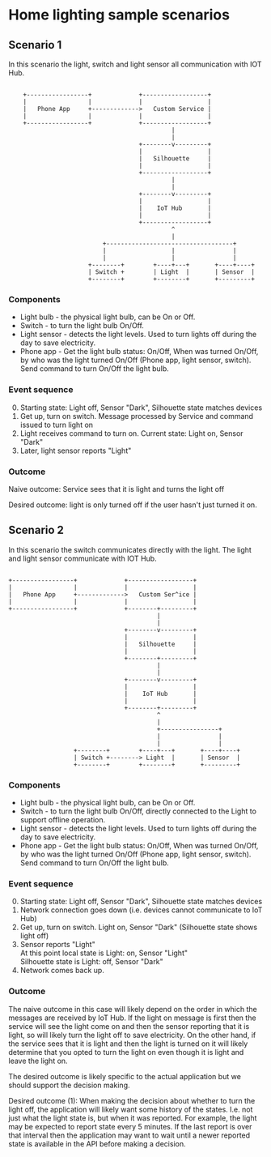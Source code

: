 # Home lighting sample scenarios

## Scenario 1
In this scenario the light, switch and light sensor all communication with IOT Hub.

```

    +-----------------+             +------------------+
    |                 |             |                  |
    |   Phone App     +------------->   Custom Service |
    |                 |             |                  |
    +-----------------+             +------------------+
                                             |
                                             |
                                    +--------v---------+
                                    |                  |
                                    |   Silhouette     |
                                    |                  |
                                    +------------------+
                                             |
                                             |
                                    +--------v---------+
                                    |                  |
                                    |    IoT Hub       |
                                    |                  |
                                    +------------------+
                                             ^
                                             |
                          +-----------------------------------+
                          |                  |                |
                          |                  |                |
                      +--------+        +----+---+       +----+----+
                      | Switch +        | Light  |       | Sensor  |
                      +--------+        +--------+       +---------+

```

### Components
* Light bulb - the physical light bulb, can be On or Off.
* Switch - to turn the light bulb On/Off.
* Light sensor - detects the light levels. Used to turn lights off during the day to save electricity. 
* Phone app - Get the light bulb status: On/Off, When was turned On/Off, by who was the light turned On/Off (Phone app, light sensor, switch). Send command to turn On/Off the light bulb.

### Event sequence

0. Starting state: Light off, Sensor "Dark", Silhouette state matches devices
0. Get up, turn on switch. Message processed by Service and command issued to turn light on
0. Light receives command to turn on. Current state: Light on, Sensor "Dark"
0. Later, light sensor reports "Light" 


### Outcome
Naive outcome: Service sees that it is light and turns the light off

Desired outcome: light is only turned off if the user hasn't just turned it on.



## Scenario 2
In this scenario the switch communicates directly with the light. The light and light sensor communicate with IOT Hub.

```

+-----------------+             +------------------+
|                 |             |                  |
|   Phone App     +------------->   Custom Ser^ice |
|                 |             |                  |
+-----------------+             +--------+---------+
                                         |
                                         |
                                +--------v---------+
                                |                  |
                                |   Silhouette     |
                                |                  |
                                +--------+---------+
                                         |
                                         |
                                +--------v---------+
                                |                  |
                                |    IoT Hub       |
                                |                  |
                                +--------+---------+
                                         ^
                                         |
                                         +----------------+
                                         |                |
                                         |                |
                  +--------+        +----+---+       +----+----+
                  | Switch +--------> Light  |       | Sensor  |
                  +--------+        +--------+       +---------+

```


### Components
* Light bulb - the physical light bulb, can be On or Off.
* Switch - to turn the light bulb On/Off, directly connected to the Light to support offline operation.
* Light sensor - detects the light levels. Used to turn lights off during the day to save electricity. 
* Phone app - Get the light bulb status: On/Off, When was turned On/Off, by who was the light turned On/Off (Phone app, light sensor, switch). Send command to turn On/Off the light bulb.


### Event sequence

0. Starting state: Light off, Sensor "Dark", Silhouette state matches devices
0. Network connection goes down (i.e. devices cannot communicate to IoT Hub)
0. Get up, turn on switch. Light on, Sensor "Dark" (Silhouette state shows light off)
0. Sensor reports "Light"<br/>
    At this point local state is Light: on, Sensor "Light"<br/>
    Silhouette state is Light: off, Sensor "Dark"<br/>
0. Network comes back up.


### Outcome
The naive outcome in this case will likely depend on the order in which the messages are received by IoT Hub. 
If the light on message is first then the service will see the light come on and then the sensor reporting that it is light, so will likely turn the light off to save electricity.
On the other hand, if the service sees that it is light and then the light is turned on it will likely determine that you opted to turn the light on even though it is light and leave the light on.


The desired outcome is likely specific to the actual application but we should support the decision making.

Desired outcome (1): When making the decision about whether to turn the light off, the application will likely want some history of the states. I.e. not just what the light state is, but when it was reported. For example, the light may be expected to report state every 5 minutes. If the last report is over that interval then the application may want to wait until a newer reported state is available in the API before making a decision.
